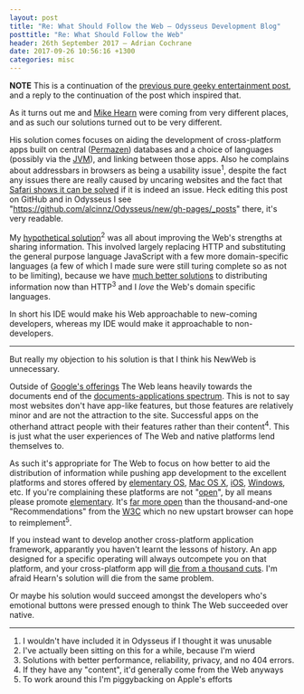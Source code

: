 ```yaml
---
layout: post
title: "Re: What Should Follow the Web — Odysseus Development Blog"
posttitle: "Re: What Should Follow the Web"
header: 26th September 2017 — Adrian Cochrane
date: 2017-09-26 10:56:16 +1300
categories: misc
---
```


**NOTE** This is a continuation of the [previous pure geeky entertainment post](https://alcinnz.github.io/Odysseus/misc/2017/09/26/web-redesign.html), and a reply to the continuation of the post which inspired that.

As it turns out me and [Mike Hearn](https://blog.plan99.net/what-should-follow-the-web-8dcbbeaccd93) were coming from very different places, and as such our solutions turned out to be very different.

His solution comes focuses on aiding the development of cross-platform apps built on central ([Permazen](https://github.com/permazen/permazen)) databases and a choice of languages (possibly via the [JVM](https://en.wikipedia.org/wiki/Java_virtual_machine)), and linking between those apps. Also he complains about addressbars in browsers as being a usability issue<sup title="I wouldn't have included it in Odysseus if I thought it was unusable">1</sup>, despite the fact any issues there are really caused by uncaring websites and the fact that [Safari shows it can be solved](http://www.technoven.com/wp-content/uploads/2015/05/Safari-Browser.png) if it is indeed an issue. Heck editing this post on GitHub and in Odysseus I see "https://github.com/alcinnz/Odysseus/new/gh-pages/_posts" there, it's very readable. 

My [hypothetical solution](https://alcinnz.github.io/Odysseus/misc/2017/09/26/web-redesign.html)<sup title="I've actually been sitting on this for a while, because I'm wierd">2</sup> was all about improving the Web's strengths at sharing information. This involved largely replacing HTTP and substituting the general purpose language JavaScript with a few more domain-specific languages (a few of which I made sure were still turing complete so as not to be limiting), because we have [much better solutions](https://ipfs.io/) to distributing information now than HTTP<sup title="Solutions with better performance, reliability, privacy, and no 404 errors.">3</sup> and I *love* the Web's domain specific languages. 

In short his IDE would make his Web approachable to new-coming developers, whereas my IDE would make it approachable to non-developers. 

---

But really my objection to his solution is that I think his NewWeb is unnecessary.

Outside of [Google's offerings](https://www.google.co.nz/intl/en/about/products/) The Web leans heavily towards the documents end of the [documents-applications spectrum](https://ar.al/notes/the-documents-to-applications-continuum/). This is not to say most websites don't have app-like features, but those features are relatively minor and are not the attraction to the site. Successful apps on the otherhand attract people with their features rather than their content<sup title="If they have any 'content', it'd generally come from the Web anyways">4</sup>. This is just what the user experiences of The Web and native platforms lend themselves to. 

As such it's appropriate for The Web to focus on how better to aid the distribution of information while pushing app development to the excellent platforms and stores offered by [elementary OS](https://developer.elementary.io/), [Mac OS X](https://developer.apple.com/macos/), [iOS](https://developer.apple.com/ios/), [Windows](https://developer.microsoft.com/en-us/), etc. If you're complaining these platforms are not "[open](https://opensource.org/)", by all means please promote [elementary](https://elementary.io/). It's [far more open](https://elementary.io/open-source/) than the thousand-and-one "Recommendations" from the [W3C](https://w3.org/) which no new upstart browser can hope to reimplement<sup title="To work around this I'm piggybacking on Apple's efforts">5</sup>.

If you instead want to develop another cross-platform application framework, apparantly you haven't learnt the lessons of history. An app designed for a specific operating will always outcompete you on that platform, and your cross-platform app will [die from a thousand cuts](https://www.smashingmagazine.com/2012/06/mobile-considerations-in-user-experience-design-web-or-native/#death-by-a-thousand-cuts). I'm afraid Hearn's solution will die from the same problem. 

Or maybe his solution would succeed amongst the developers who's emotional buttons were pressed enough to think The Web succeeded over native. 

---

1. I wouldn't have included it in Odysseus if I thought it was unusable
2. I've actually been sitting on this for a while, because I'm wierd
3. Solutions with better performance, reliability, privacy, and no 404 errors.
4. If they have any "content", it'd generally come from the Web anyways
5. To work around this I'm piggybacking on Apple's efforts

